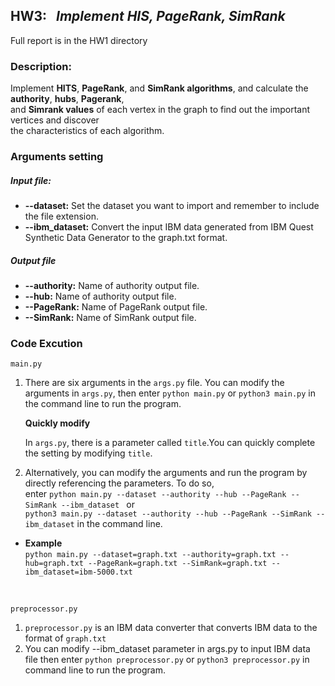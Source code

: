 ## **HW3:** &nbsp; *Implement HIS, PageRank, SimRank* <br>
Full report is in the HW1 directory

### Description:<br>
Implement **HITS**, **PageRank**, and **SimRank algorithms**, and calculate the **authority**, **hubs**, **Pagerank**, <br>
and **Simrank values** of each vertex in the graph to find out the important vertices and discover <br>
the characteristics of each algorithm.

### Arguments setting
##### Input file: <br>
* **--dataset:** Set the dataset you want to import and remember to include the file extension.
* **--ibm_dataset:** Convert the input IBM data generated from IBM Quest Synthetic Data Generator to the graph.txt format.
##### Output file <br>

* **--authority:** Name of authority output file.
* **--hub:** Name of authority output file.
* **--PageRank:** Name of PageRank output file.
* **--SimRank:** Name of SimRank output file.

### Code Excution 
 `main.py`

1. There are six arguments in the `args.py` file. You can modify the arguments in `args.py`, then enter `python main.py` or `python3 main.py` in the command line to run the program.<br>

      **Quickly modify**

      In `args.py`, there is a parameter called `title`.You can quickly complete the setting by modifying `title`.

2. Alternatively, you can modify the arguments and run the program by directly referencing the parameters. To do so, <br>
enter `python main.py --dataset --authority --hub --PageRank --SimRank --ibm_dataset ` or  <br>
`python3 main.py --dataset --authority --hub --PageRank --SimRank --ibm_dataset` in the command line.<br>

* **Example** <br>
`python main.py --dataset=graph.txt --authority=graph.txt --hub=graph.txt --PageRank=graph.txt --SimRank=graph.txt --ibm_dataset=ibm-5000.txt `

<br>

`preprocessor.py`<br>

   1. `preprocessor.py` is an IBM data converter that converts IBM data to the format of `graph.txt`
   2. You can modify --ibm_dataset parameter in args.py to input IBM data file then enter `python preprocessor.py` or `python3 preprocessor.py` in command line to run the program.
